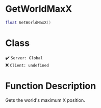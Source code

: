 # GetWorldMaxX
```lua
float GetWorldMaxX()
```
# Class
✔️ `Server: Global`  
❌ `Client: undefined`  

# Function Description
Gets the world's maximum X position.
